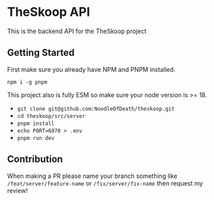 # TheSkoop API

This is the backend API for the TheSkoop project

## Getting Started

First make sure you already have NPM and PNPM installed.

```
npm i -g pnpm
```

This project also is fully ESM so make sure your node version is >= 18.

- `git clone git@github.com:NoodleOfDeath/theskoop.git`
- `cd theskoop/src/server`
- `pnpm install`
- `echo PORT=6970 > .env`
- `pnpm run dev`

## Contribution

When making a PR please name your branch something like `/feat/server/feature-name` or `/fix/server/fix-name` then request my review!